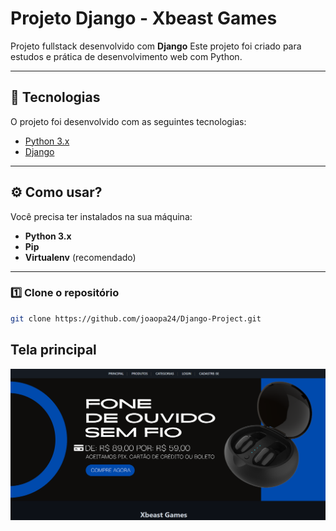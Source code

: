 # Projeto Django - Xbeast Games

Projeto fullstack desenvolvido com **Django** 
Este projeto foi criado para estudos e prática de desenvolvimento web com Python.

---

## 🚀 Tecnologias

O projeto foi desenvolvido com as seguintes tecnologias:

- [Python 3.x](https://www.python.org/)
- [Django](https://www.djangoproject.com/)

---

## ⚙️ Como usar?

Você precisa ter instalados na sua máquina:

- **Python 3.x**
- **Pip**
- **Virtualenv** (recomendado)

---

### 1️⃣ Clone o repositório
```bash
git clone https://github.com/joaopa24/Django-Project.git
```

## Tela principal

![Logo do Projeto](docs/tela.png)
